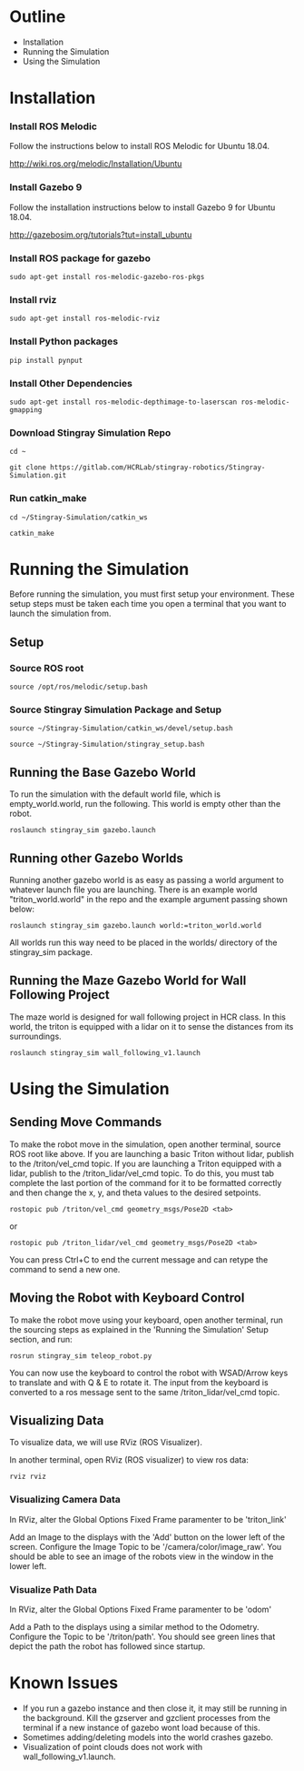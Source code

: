 # Outline
- Installation
- Running the Simulation
- Using the Simulation



# Installation

### Install ROS Melodic

Follow the instructions below to install ROS Melodic for Ubuntu 18.04.

http://wiki.ros.org/melodic/Installation/Ubuntu 

### Install Gazebo 9

Follow the installation instructions below to install Gazebo 9 for Ubuntu 18.04.

http://gazebosim.org/tutorials?tut=install_ubuntu

### Install ROS package for gazebo

`sudo apt-get install ros-melodic-gazebo-ros-pkgs`

### Install rviz

`sudo apt-get install ros-melodic-rviz`

### Install Python packages

`pip install pynput`

### Install Other Dependencies

`sudo apt-get install ros-melodic-depthimage-to-laserscan ros-melodic-gmapping`

### Download Stingray Simulation Repo

`cd ~`

`git clone https://gitlab.com/HCRLab/stingray-robotics/Stingray-Simulation.git`

### Run catkin_make

`cd ~/Stingray-Simulation/catkin_ws`

`catkin_make`



# Running the Simulation

Before running the simulation, you must first setup your environment. These setup steps must be taken each time you open a terminal that you want to launch the simulation from.

## Setup

### Source ROS root

`source /opt/ros/melodic/setup.bash`

### Source Stingray Simulation Package and Setup

`source ~/Stingray-Simulation/catkin_ws/devel/setup.bash` 

`source ~/Stingray-Simulation/stingray_setup.bash` 

## Running the Base Gazebo World

To run the simulation with the default world file, which is empty_world.world, run the following. This world is empty other than the robot.

`roslaunch stingray_sim gazebo.launch`

## Running other Gazebo Worlds

Running another gazebo world is as easy as passing a world argument to whatever launch file you are launching. There is an example world "triton_world.world" in the repo and the example argument passing shown below:

`roslaunch stingray_sim gazebo.launch world:=triton_world.world`

All worlds run this way need to be placed in the worlds/ directory of the stingray_sim package. 

## Running the Maze Gazebo World for Wall Following Project

The maze world is designed for wall following project in HCR class. In this world, the triton is equipped with a lidar on it to sense the distances from its surroundings.

`roslaunch stingray_sim wall_following_v1.launch`

# Using the Simulation

## Sending Move Commands

To make the robot move in the simulation, open another terminal, source ROS root like above. If you are launching a basic Triton without lidar, publish to the /triton/vel_cmd topic. If you are launching a Triton equipped with a lidar, publish to the /triton_lidar/vel_cmd topic. To do this, you must tab complete the last portion of the command for it to be formatted correctly and then change the x, y, and theta values to the desired setpoints.

`rostopic pub /triton/vel_cmd geometry_msgs/Pose2D <tab>`

or

`rostopic pub /triton_lidar/vel_cmd geometry_msgs/Pose2D <tab>`

You can press Ctrl+C to end the current message and can retype the command to send a new one. 

## Moving the Robot with Keyboard Control

To make the robot move using your keyboard, open another terminal, run the sourcing steps as explained in the 'Running the Simulation' Setup section, and run:

`rosrun stingray_sim teleop_robot.py`

You can now use the keyboard to control the robot with WSAD/Arrow keys to translate and with Q & E to rotate it. The input from the keyboard is converted to a ros message sent to the same /triton_lidar/vel_cmd topic.

## Visualizing Data

To visualize data, we will use RViz (ROS Visualizer).

In another terminal, open RViz (ROS visualizer) to view ros data:

`rviz rviz`

### Visualizing Camera Data

In RViz, alter the Global Options Fixed Frame paramenter to be 'triton_link'

Add an Image to the displays with the 'Add' button on the lower left of the screen. Configure the Image Topic to be '/camera/color/image_raw'. You should be able to see an image of the robots view in the window in the lower left.  

<!---
### Visualizing Point Cloud Data 

In RViz, alter the Global Options Fixed Frame paramenter to be 'triton_link'

Add a PointCloud2 to the displays with the 'Add' button on the lower left of the screen. Configure the Topic to be 'camera/depth/points'. 3D Point cloud data should now be up showing up in the 3D pane.  
-->

### Visualize Path Data

In RViz, alter the Global Options Fixed Frame paramenter to be 'odom'

Add a Path to the displays using a similar method to the Odometry. Configure the Topic to be '/triton/path'. You should see green lines that depict the path the robot has followed since startup.  
<!---
### Visualize Odometry Data

In RViz, alter the Global Options Fixed Frame paramenter to be 'triton_link'

Add an Odometry to the displays with the 'Add' button on the lower left of the screen. Configure the Topic to be '/triton/odom' and Keep to be 1 (or any value you wish, depending on how much history of odometry data you would like to show). You should see red arrows that depict the location and rotation of your robot in the simulation.  

### Visualizing SLAM Data

To run the simluation with slam mapping enabled in the empty world:

`roslaunch stingray_sim slam.launch`

To run the simluation with slam mapping enabled in a custom world:

`roslaunch stingray_sim slam.launch world:=<world name>.world`

In RViz, alter the Global Options Fixed Frame paramenter to be 'map'

Add a Map to the displays with the 'Add' button on the lower left of the screen. Configure the Topic to be '/map'. You should see a map of your simulated robot's surroundings begin to be created. Navigate around your world to build up the map.   
-->

# Known Issues
- If you run a gazebo instance and then close it, it may still be running in the background. Kill the gzserver and gzclient processes from the terminal if a new instance of gazebo wont load because of this. 
- Sometimes adding/deleting models into the world crashes gazebo. 
- Visualization of point clouds does not work with wall_following_v1.launch.
<!---
- The slam mapping feature has a bug related to its frame of reference, which results in maps that look placed on the plane disconnected. 
-->
